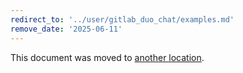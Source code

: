 ```yaml
---
redirect_to: '../user/gitlab_duo_chat/examples.md'
remove_date: '2025-06-11'
---
```


<!-- markdownlint-disable -->
<!-- vale off -->

This document was moved to [another location](gitlab_duo_chat/examples.md).

<!-- This redirect file can be deleted after <2025-06-11>. -->
<!-- Redirects that point to other docs in the same project expire in three months. -->
<!-- Redirects that point to docs in a different project or site (for example, link is not relative and starts with `https:`) expire in one year. -->
<!-- Before deletion, see: https://docs.gitlab.com/ee/development/documentation/redirects.html -->
